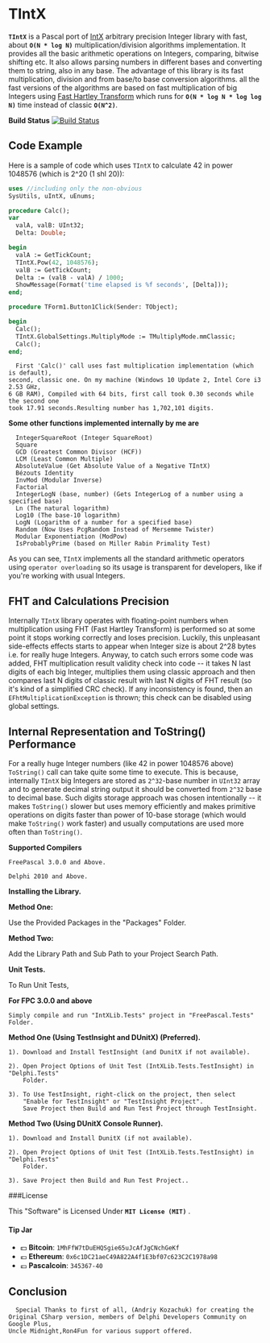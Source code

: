 TIntX
====

 **`TIntX`** is a Pascal port of [IntX](https://github.com/devoyster/IntXLib) arbitrary precision Integer library with fast, about **`O(N * log N)`** multiplication/division algorithms implementation. It provides all the basic arithmetic operations on Integers, comparing, bitwise shifting etc. It also allows parsing numbers in different bases and converting them to string, also in any base. The advantage of this library is its fast multiplication, division and from base/to base conversion algorithms. all the fast versions of the algorithms are based on fast multiplication of big Integers using [Fast Hartley Transform](http://en.wikipedia.org/wiki/Discrete_Hartley_transform) which runs for **`O(N * log N * log log N)`** time instead of classic **`O(N^2)`**.

 **Build Status**
[![Build Status](https://github.com/Xor-el/IntXLib4Pascal/actions/workflows/make.yml/badge.svg)](https://github.com/Xor-el/IntXLib4Pascal/actions/workflows/make.yml)
  

Code Example
------------

Here is a sample of code which uses `TIntX` to calculate 42 in power 1048576 (which is 2^20 (1 shl 20)):

```pascal
uses //including only the non-obvious
SysUtils, uIntX, uEnums;

procedure Calc();
var
  valA, valB: UInt32;
  Delta: Double;

begin
  valA := GetTickCount;
  TIntX.Pow(42, 1048576);
  valB := GetTickCount;
  Delta := (valB - valA) / 1000;
  ShowMessage(Format('time elapsed is %f seconds', [Delta]));
end;

procedure TForm1.Button1Click(Sender: TObject);

begin
  Calc();
  TIntX.GlobalSettings.MultiplyMode := TMultiplyMode.mmClassic;
  Calc();
end;
```

      First 'Calc()' call uses fast multiplication implementation (which is default), 
    second, classic one. On my machine (Windows 10 Update 2, Intel Core i3 2.53 GHz, 
    6 GB RAM), Compiled with 64 bits, first call took 0.30 seconds while the second one 
    took 17.91 seconds.Resulting number has 1,702,101 digits.

**Some other functions implemented internally by me are**

  
      IntegerSquareRoot (Integer SquareRoot) 
      Square 
      GCD (Greatest Common Divisor (HCF)) 
      LCM (Least Common Multiple)
      AbsoluteValue (Get Absolute Value of a Negative TIntX)
      Bézouts Identity
      InvMod (Modular Inverse)
      Factorial
      IntegerLogN (base, number) (Gets IntegerLog of a number using a specified base)
	  Ln (The natural logarithm)
	  Log10 (The base-10 logarithm)
	  LogN (Logarithm of a number for a specified base)
      Random (Now Uses PcgRandom Instead of Mersemme Twister)
      Modular Exponentiation (ModPow)
      IsProbablyPrime (based on Miller Rabin Primality Test)

As you can see, `TIntX` implements all the standard arithmetic operators using `operator overloading` so its usage is transparent for developers, like if you're working with usual Integers.

FHT and Calculations Precision
------------------------------

Internally `TIntX` library operates with floating-point numbers when multiplication using FHT (Fast Hartley Transform) is performed so at some point it stops working correctly and loses precision. Luckily, this unpleasant side-effects effects starts to appear when Integer size is about 2^28 bytes i.e. for really huge Integers. Anyway, to catch such errors some code was added, FHT multiplication result validity check into code -- it takes N last digits of each big Integer, multiplies them using classic approach and then compares last N digits of classic result with last N digits of FHT result (so it's kind of  a simplified CRC check). If any inconsistency is found, then an 
`EFhtMultiplicationException` is thrown; this check can be disabled using global settings.

Internal Representation and ToString() Performance
--------------------------------------------------

   For a really huge Integer numbers (like 42 in power 1048576 above) `ToString()` 
 call can take quite some time to execute. This is because, internally `TIntX` big 
 Integers are stored as `2^32`-base number in `UInt32` array and to generate decimal 
 string output it should be converted from `2^32` base to decimal base. Such digits 
 storage approach was chosen intentionally -- it makes `ToString()` slower but uses 
 memory efficiently and makes primitive operations on digits faster than power of 
 10-base storage (which would make `ToString()` work faster) and 
 usually computations are used more often than `ToString()`.

**Supported Compilers**
 
    FreePascal 3.0.0 and Above.
    
    Delphi 2010 and Above.

**Installing the Library.**

**Method One:**

 Use the Provided Packages in the "Packages" Folder.

**Method Two:**

 Add the Library Path and Sub Path to your Project Search Path.

 **Unit Tests.**

To Run Unit Tests,

**For FPC 3.0.0 and above**


    Simply compile and run "IntXLib.Tests" project in "FreePascal.Tests" Folder.
    
 **Method One (Using TestInsight and DUnitX) (Preferred).**

    1). Download and Install TestInsight (and DunitX if not available).
    
    2). Open Project Options of Unit Test (IntXLib.Tests.TestInsight) in "Delphi.Tests" 
        Folder.

    3). To Use TestInsight, right-click on the project, then select 
		"Enable for TestInsight" or "TestInsight Project".
        Save Project then Build and Run Test Project through TestInsight. 

**Method Two (Using DUnitX Console Runner).**

    1). Download and Install DunitX (if not available).
    
    2). Open Project Options of Unit Test (IntXLib.Tests.TestInsight) in "Delphi.Tests" 
        Folder.

    3). Save Project then Build and Run Test Project.. 

###License

This "Software" is Licensed Under  **`MIT License (MIT)`** .

#### Tip Jar
* :dollar: **Bitcoin**: `1MhFfW7tDuEHQSgie65uJcAfJgCNchGeKf`
* :euro: **Ethereum**: `0x6c1DC21aeC49A822A4f1E3bf07c623C2C1978a98`
* :pound: **Pascalcoin**: `345367-40`
    

Conclusion
--------------------------------------------------

      Special Thanks to first of all, (Andriy Kozachuk) for creating the 
    Original CSharp version, members of Delphi Developers Community on Google Plus,
    Uncle Midnight,Ron4Fun for various support offered.
